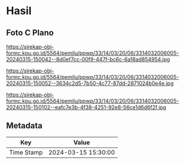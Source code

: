 # Hasil

## Foto C Plano

https://sirekap-obj-formc.kpu.go.id/5564/pemilu/ppwp/33/14/03/20/06/3314032006005-20240315-150042--8d0ef7cc-00f9-447f-bc6c-6a18ad854954.jpg

https://sirekap-obj-formc.kpu.go.id/5564/pemilu/ppwp/33/14/03/20/06/3314032006005-20240315-150052--3634c2d5-7b50-4c77-87dd-2871024b0e4e.jpg

https://sirekap-obj-formc.kpu.go.id/5564/pemilu/ppwp/33/14/03/20/06/3314032006005-20240315-150102--eafc7e3b-4f38-4251-92e8-56ce1d6d6f2f.jpg


## Metadata

| Key        | Value               |
| ---------- | ------------------- |
| Time Stamp | 2024-03-15 15:30:00 |



